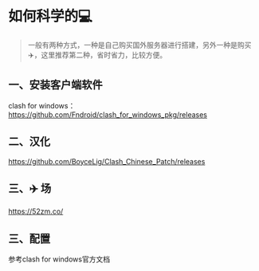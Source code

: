 # 如何科学的💻

> 一般有两种方式，一种是自己购买国外服务器进行搭建，另外一种是购买✈️，这里推荐第二种，省时省力，比较方便。



## 一、安装客户端软件

clash for windows：https://github.com/Fndroid/clash_for_windows_pkg/releases



## 二、汉化

https://github.com/BoyceLig/Clash_Chinese_Patch/releases	



## 三、✈️ 场

https://52zm.co/





## 三、配置

参考clash for windows官方文档